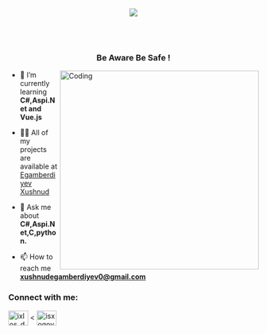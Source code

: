 <!-- Type writer  -->
<h1 align="center">
  <a href="https://git.io/typing-svg">
    <img src="https://readme-typing-svg.herokuapp.com/?lines=Hi+There!+👋;+My+name+is+Xushnud!;&center=true&size=30">
  </a>
</h1>
<!-- Snake Game -->
  <br>
  

<p align="left"> <a href="https://twitter.com/" target="blank"><img src="https://img.shields.io/twitter/follow/?logo=twitter&style=for-the-badge" alt="" /></a> </p>

<h3 align="center">Be Aware Be Safe !</h3>

<img align="right" alt="Coding" width="400" src="https://media.tenor.com/rePDfDWO3XoAAAAd/hacking.gif">

- 🌱 I’m currently learning **C#,Aspi.Net and Vue.js**

- 👨‍💻 All of my projects are available at [Egamberdiyev Xushnud](https://github.com/egamberdiyevxushnud)

- 💬 Ask me about **C#,Aspi.Net,C,python.**

- 📫 How to reach me **xushnudegamberdiyev0@gmail.com**


<h3 align="left">Connect with me:</h3>
<p align="left">
<a href="https://instagram.com/__egamberdiyevx" target="blank"><img align="center" src="https://raw.githubusercontent.com/rahuldkjain/github-profile-readme-generator/master/src/images/icons/Social/instagram.svg" alt="ixlos_decor.uz" height="30" width="40" /></a>
<
<a href="https://www.leetcode.com/xushnud06" target="blank"><img align="center" src="https://raw.githubusercontent.com/rahuldkjain/github-profile-readme-generator/master/src/images/icons/Social/leet-code.svg" alt="isxoqovxasanboy1" height="30" width="40" /></a>

</p>


